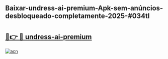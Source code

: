 ## Baixar-undress-ai-premium-Apk-sem-anúncios-desbloqueado-completamente-2025-#034tl

# <h2><a href="https://ainizakaria.my?title=undress-ai-premium&ref=20M">🔗👉 🔴 undress-ai-premium</a></h2>

[![acn](https://github.com/user-attachments/assets/0f9c940e-d8b0-45ae-aac7-cd30a18b3e1c)](https://ainizakaria.my?title=undress-ai-premium&ref=20M)

